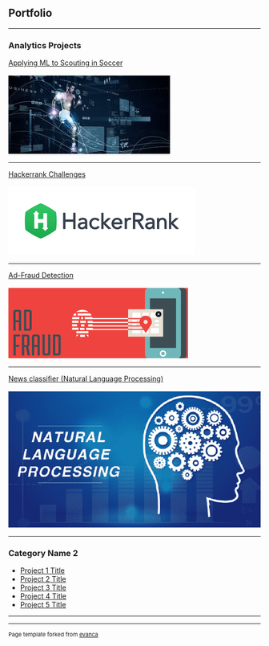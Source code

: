 ## Portfolio

---

### Analytics Projects

[Applying ML to Scouting in Soccer](/pdf/Soccer_Presentation.pdf)
<br><br>
<img src="images/Soccer_thumbnail.jfif?raw=true"/>

---
[Hackerrank Challenges](/pdf/sample_presentation.pdf)
<br><br>
<img src="images/Hackerrank_thumbnail.png?raw=true"/>

---
[Ad-Fraud Detection](/pdf/AdFraud_Presentation.pdf)
<br><br>
<img src="images/AdFraud_thumbnail.png?raw=true"/>

---
[News classifier (Natural Language Processing)](/pdf/NLP_Presentation.pdf)
<br><br>
<img src="images/NLP_thumbnail.png?raw=true"/>

---

### Category Name 2

- [Project 1 Title](http://example.com/)
- [Project 2 Title](http://example.com/)
- [Project 3 Title](http://example.com/)
- [Project 4 Title](http://example.com/)
- [Project 5 Title](http://example.com/)

---




---
<p style="font-size:11px">Page template forked from <a href="https://github.com/evanca/quick-portfolio">evanca</a></p>
<!-- Remove above link if you don't want to attibute -->
